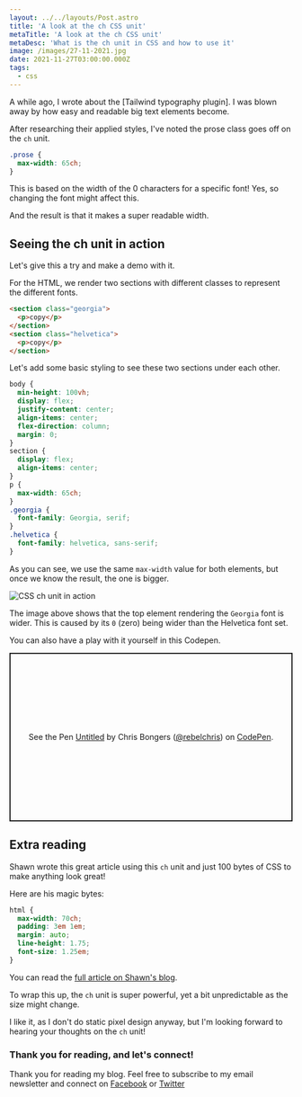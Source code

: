 ```yaml
---
layout: ../../layouts/Post.astro
title: 'A look at the ch CSS unit'
metaTitle: 'A look at the ch CSS unit'
metaDesc: 'What is the ch unit in CSS and how to use it'
image: /images/27-11-2021.jpg
date: 2021-11-27T03:00:00.000Z
tags:
  - css
---
```


A while ago, I wrote about the [Tailwind typography plugin].
I was blown away by how easy and readable big text elements become.

After researching their applied styles, I've noted the prose class goes off on the `ch` unit.

```css
.prose {
  max-width: 65ch;
}
```

This is based on the width of the 0 characters for a specific font!
Yes, so changing the font might affect this.

And the result is that it makes a super readable width.

## Seeing the ch unit in action

Let's give this a try and make a demo with it.

For the HTML, we render two sections with different classes to represent the different fonts.

```html
<section class="georgia">
  <p>copy</p>
</section>
<section class="helvetica">
  <p>copy</p>
</section>
```

Let's add some basic styling to see these two sections under each other.

```css
body {
  min-height: 100vh;
  display: flex;
  justify-content: center;
  align-items: center;
  flex-direction: column;
  margin: 0;
}
section {
  display: flex;
  align-items: center;
}
p {
  max-width: 65ch;
}
.georgia {
  font-family: Georgia, serif;
}
.helvetica {
  font-family: helvetica, sans-serif;
}
```

As you can see, we use the same `max-width` value for both elements, but once we know the result, the one is bigger.

![CSS ch unit in action](https://cdn.hashnode.com/res/hashnode/image/upload/v1637045759612/0DRii0KY2.png)

The image above shows that the top element rendering the `Georgia` font is wider.
This is caused by its `0` (zero) being wider than the Helvetica font set.

You can also have a play with it yourself in this Codepen.

<p class="codepen" data-height="300" data-default-tab="js,result" data-slug-hash="BadGOag" data-user="rebelchris" style="height: 300px; box-sizing: border-box; display: flex; align-items: center; justify-content: center; border: 2px solid; margin: 1em 0; padding: 1em;">
  <span>See the Pen <a href="https://codepen.io/rebelchris/pen/BadGOag">
  Untitled</a> by Chris Bongers (<a href="https://codepen.io/rebelchris">@rebelchris</a>)
  on <a href="https://codepen.io">CodePen</a>.</span>
</p>
<script async defer src="https://cpwebassets.codepen.io/assets/embed/ei.js"></script>

## Extra reading

Shawn wrote this great article using this `ch` unit and just 100 bytes of CSS to make anything look great!

Here are his magic bytes:

```css
html {
  max-width: 70ch;
  padding: 3em 1em;
  margin: auto;
  line-height: 1.75;
  font-size: 1.25em;
}
```

You can read the [full article on Shawn's blog](https://www.swyx.io/css-100-bytes/).

To wrap this up, the `ch` unit is super powerful, yet a bit unpredictable as the size might change.

I like it, as I don't do static pixel design anyway, but I'm looking forward to hearing your thoughts on the `ch` unit!

### Thank you for reading, and let's connect!

Thank you for reading my blog. Feel free to subscribe to my email newsletter and connect on [Facebook](https://www.facebook.com/DailyDevTipsBlog) or [Twitter](https://twitter.com/DailyDevTips1)
